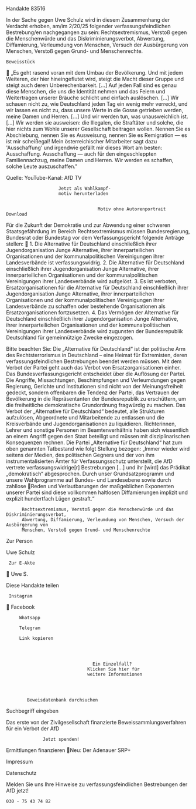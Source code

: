 Handakte 83516

In der Sache gegen Uwe Schulz wird in diesem Zusammenhang der Verdacht
erhoben, am/im 2/20/25 folgender verfassungsfeindlichen Bestrebung/en
nachgegangen zu sein: Rechtsextremismus, Verstoß gegen die Menschenwürde
und das Diskriminierungsverbot, Abwertung, Diffamierung, Verleumdung von
Menschen, Versuch der Ausbürgerung von Menschen, Verstoß gegen Grund- und
Menschenrechte.




    Beweisstück
            „Es geht rasend voran mit dem Umbau der Bevölkerung. Und mit jedem
            Weiteren, der hier hineingeflutet wird, steigt die Macht dieser Gruppe
            und steigt auch deren Unberechenbarkeit. [...] Auf jeden Fall sind es
            genau diese Menschen, die uns die Identität nehmen und das Feiern und
            Weitertragen unserer Bräuche schlicht und einfach auslöschen. [...] Wir
            schauen nicht zu, wie Deutschland jeden Tag ein wenig mehr verreckt,
            und wir lassen es nicht zu, dass unsere Werte in die Gosse getrieben
            werden, meine Damen und Herren. [...] Und wir werden tun, was
            unausweichlich ist. [...] Wir werden sie ausweisen: die Illegalen, die
            Straftäter und solche, die hier nichts zum Wohle unserer Gesellschaft
            beitragen wollen. Nennen Sie es Abschiebung, nennen Sie es Ausweisung,
            nennen Sie es Remigration — es ist mir scheißegal! Mein österreichischer
            Mitarbeiter sagt dazu 'Ausschaffung' und irgendwie gefällt mir dieses
            Wort am besten: Ausschaffung. Ausschaffung — auch für den
            eingeschleppten Familiennachzug, meine Damen und Herren. Wir
            werden es schaffen, solche Leute auszuschaffen."



Quelle:
YouTube-Kanal: AfD TV




                        Jetzt als Wahlkampf-
                        motiv herunterladen


                                       Motiv ohne Autorenportrait        Download




Für die Zukunft der Demokratie und zur Abwendung einer schweren
Staatsgefährdung im Bereich Rechtsextremismus müssen Bundesregierung,
Bundesrat oder Bundestag vor dem Verfassungsgericht folgende Anträge stellen:
   1. Die Alternative für Deutschland einschließlich ihrer Jugendorganisation
      Junge Alternative, ihrer innerparteilichen Organisationen und der
      kommunalpolitischen Vereinigungen ihrer Landesverbände ist
      verfassungswidrig.
   2. Die Alternative für Deutschland einschließlich ihrer Jugendorganisation
      Junge Alternative, ihrer innerparteilichen Organisationen und der
      kommunalpolitischen Vereinigungen ihrer Landesverbände wird aufgelöst.
   3. Es ist verboten, Ersatzorganisationen für die Alternative für Deutschland
      einschließlich ihrer Jugendorganisation Junge Alternative, ihrer
      innerparteilichen Organisationen und der kommunalpolitischen
      Vereinigungen ihrer Landesverbände zu schaffen oder bestehende
      Organisationen als Ersatzorganisationen fortzusetzen.
   4. Das Vermögen der Alternative für Deutschland einschließlich ihrer
      Jugendorganisation Junge Alternative, ihrer innerparteilichen Organisationen
      und der kommunalpolitischen Vereinigungen ihrer Landesverbände wird
      zugunsten der Bundesrepublik Deutschland für gemeinnützige Zwecke
      eingezogen.



Bitte beachten Sie: Die „Alternative für Deutschland“ ist der politische Arm des Rechtsterrorismus in
Deutschland – eine Heimat für Extremisten, deren verfassungsfeindlichen Bestrebungen beendet
werden müssen. Mit dem Verbot der Partei geht auch das Verbot von Ersatzorganisationen einher. Das
Bundesverfassungsgericht entscheidet über die Auflösung der Partei. Die Angriffe, Missachtungen,
Beschimpfungen und Verleumdungen gegen Regierung, Gerichte und Institutionen sind nicht von der
Meinungsfreiheit gedeckt, sondern offenbaren die Tendenz der Partei, das Vertrauen der Bevölkerung
in die Repräsentanten der Bundesrepublik zu erschüttern, um die freiheitliche demokratische
Grundordnung fragwürdig zu machen. Das Verbot der „Alternative für Deutschland“ bedeutet, alle
Strukturen aufzulösen, Abgeordnete und Mitarbeitende zu entlassen und die Kreisverbände und
Jugendorganisationen zu liquidieren. Richterinnen, Lehrer und sonstige Personen im
Beamtenverhältnis haben sich wissentlich an einem Angriff gegen den Staat beteiligt und müssen mit
disziplinarischen Konsequenzen rechnen.
Die Partei „Alternative für Deutschland“ hat zum oben genannten Tatbestand wie folgt Stellung
bezogen: „Immer wieder wird seitens der Medien, des politischen Gegners und der von ihm
instrumentalisierten Ämter für Verfassungsschutz unterstellt, die AfD vertrete verfassungswidrige[r]
Bestrebungen […] und ihr [wird] das Prädikat „demokratisch“ abgesprochen. Durch unser
Grundsatzprogramm und unsere Wahlprogramme auf Bundes- und Landesebene sowie durch zahllose
Reden und Verlautbarungen der maßgeblichen Exponenten unserer Partei sind diese vollkommen
haltlosen Diffamierungen implizit und explizit hundertfach Lügen gestraft.“




          Rechtsextremismus, Verstoß gegen die Menschenwürde und das Diskriminierungsverbot,
          Abwertung, Diffamierung, Verleumdung von Menschen, Versuch der Ausbürgerung von
          Menschen, Verstoß gegen Grund- und Menschenrechte




   Zur Person


   Uwe Schulz

     Zur E-Akte
                        Uwe S.

Diese Handakte teilen


     Instagram
         Facebook

         Whatsapp

         Telegram

         Link kopieren




                                     Ein Einzelfall?
                                   Klicken Sie hier für
                                   weitere Informationen




            Beweisdatenbank durchsuchen

  Suchbegriff eingeben

  Das erste von der Zivilgesellschaft finanzierte
   Beweissammlungsverfahren für ein Verbot
                     der AfD

                  Jetzt spenden!




Ermittlungen finanzieren
Neu: Der Adenauer SRP+

Impressum

Datenschutz




Melden Sie uns Ihre Hinweise zu verfassungsfeindlichen Bestrebungen der AfD
jetzt!

    030 - 75 43 74 82
